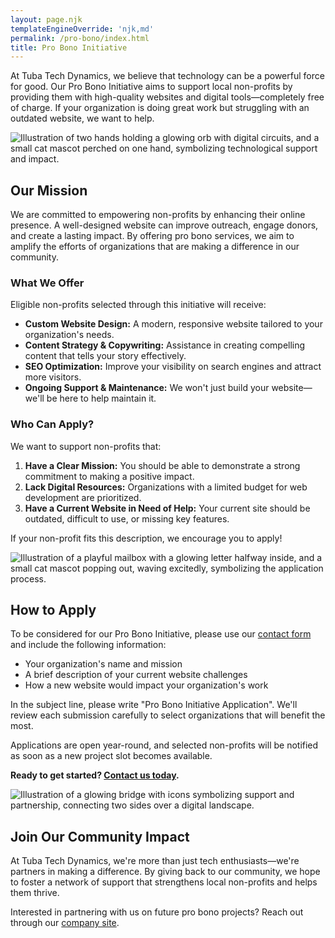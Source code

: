 ```yaml
---
layout: page.njk
templateEngineOverride: 'njk,md'
permalink: /pro-bono/index.html
title: Pro Bono Initiative
---
```


At Tuba Tech Dynamics, we believe that technology can be a powerful force for good. Our Pro Bono Initiative aims to support local non-profits by providing them with high-quality websites and digital tools—completely free of charge. If your organization is doing great work but struggling with an outdated website, we want to help.

![Illustration of two hands holding a glowing orb with digital circuits, and a small cat mascot perched on one hand, symbolizing technological support and impact.](/assets/images/pages/u3343843948_flat-style_illustration_of_two_hands_holding_a_gl_6c83158e-24dc-4ed7-9580-28e036dc1beb_2.png)

## Our Mission

We are committed to empowering non-profits by enhancing their online presence. A well-designed website can improve outreach, engage donors, and create a lasting impact. By offering pro bono services, we aim to amplify the efforts of organizations that are making a difference in our community.

### What We Offer

Eligible non-profits selected through this initiative will receive:

* **Custom Website Design:** A modern, responsive website tailored to your organization's needs.
* **Content Strategy & Copywriting:** Assistance in creating compelling content that tells your story effectively.
* **SEO Optimization:** Improve your visibility on search engines and attract more visitors.
* **Ongoing Support & Maintenance:** We won't just build your website—we'll be here to help maintain it.

### Who Can Apply?

We want to support non-profits that:

1. **Have a Clear Mission:** You should be able to demonstrate a strong commitment to making a positive impact.
2. **Lack Digital Resources:** Organizations with a limited budget for web development are prioritized.
3. **Have a Current Website in Need of Help:** Your current site should be outdated, difficult to use, or missing key features.

If your non-profit fits this description, we encourage you to apply!

![Illustration of a playful mailbox with a glowing letter halfway inside, and a small cat mascot popping out, waving excitedly, symbolizing the application process.](/assets/images/pages/tuba-mail.png)

## How to Apply

To be considered for our Pro Bono Initiative, please use our [contact form](/contact) and include the following information:

* Your organization's name and mission
* A brief description of your current website challenges
* How a new website would impact your organization's work

In the subject line, please write "Pro Bono Initiative Application". We'll review each submission carefully to select organizations that will benefit the most.

Applications are open year-round, and selected non-profits will be notified as soon as a new project slot becomes available.

**Ready to get started? [Contact us today](/contact).**

![Illustration of a glowing bridge with icons symbolizing support and partnership, connecting two sides over a digital landscape.](/assets/images/pages/u3343843948_flat-style_illustration_of_a_glowing_bridge_exten_0da2729a-d0e0-4a6f-8eae-6a52303e7bb2_1.png)

## Join Our Community Impact

At Tuba Tech Dynamics, we're more than just tech enthusiasts—we're partners in making a difference. By giving back to our community, we hope to foster a network of support that strengthens local non-profits and helps them thrive.

Interested in partnering with us on future pro bono projects? Reach out through our [company site](https://tubatechdynamics.com/contact).
